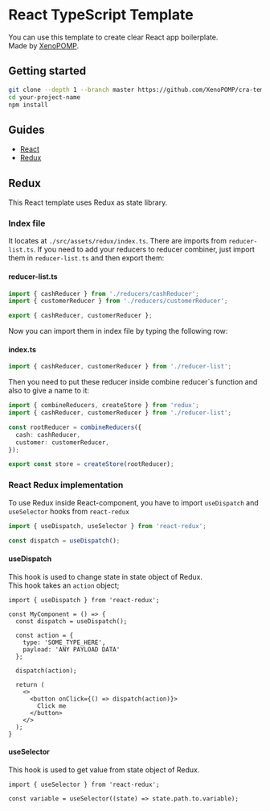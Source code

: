 # React TypeScript Template
You can use this template to create clear React app boilerplate. \
Made by [XenoPOMP](https://github.com/XenoPOMP).

## Getting started
```bash
git clone --depth 1 --branch master https://github.com/XenoPOMP/cra-template-typescript.git your-project-name
cd your-project-name
npm install
```

## Guides
* [React](https://github.com/XenoPOMP/cra-template-typescript/tree/master/.ct/docs/react#readme)
* [Redux](http://localhost:300)

## Redux
This React template uses Redux as state library.

### Index file
It locates at ``./src/assets/redux/index.ts``. There are imports from ``reducer-list.ts``. If you need to add your reducers to reducer combiner, just import them in ``reducer-list.ts`` and then export them:

#### reducer-list.ts
```ts
import { cashReducer } from './reducers/cashReducer';
import { customerReducer } from './reducers/customerReducer';

export { cashReducer, customerReducer };
```

Now you can import them in index file by typing the following row:
#### index.ts
```ts
import { cashReducer, customerReducer } from './reducer-list';
```

Then you need to put these reducer inside combine reducer`s function and also to give a name to it:
```ts
import { combineReducers, createStore } from 'redux';
import { cashReducer, customerReducer } from './reducer-list';

const rootReducer = combineReducers({
  cash: cashReducer,
  customer: customerReducer,
});

export const store = createStore(rootReducer);
```

### React Redux implementation
To use Redux inside React-component, you have to import ``useDispatch`` and ``useSelector`` hooks from ``react-redux``
```ts
import { useDispatch, useSelector } from 'react-redux';

const dispatch = useDispatch();
```

#### useDispatch
This hook is used to change state in state object of Redux. \
This hook takes an ``action`` object;

```tsx
import { useDispatch } from 'react-redux';

const MyComponent = () => {
  const dispatch = useDispatch();
  
  const action = {
    type: 'SOME_TYPE_HERE',
    payload: 'ANY PAYLOAD DATA'
  };
  
  dispatch(action);
  
  return (
    <>
      <button onClick={() => dispatch(action)}>
        Click me
      </button>
    </>
  );
}
```

#### useSelector
This hook is used to get value from state object of Redux. 

```tsx
import { useSelector } from 'react-redux';

const variable = useSelector((state) => state.path.to.variable);
```